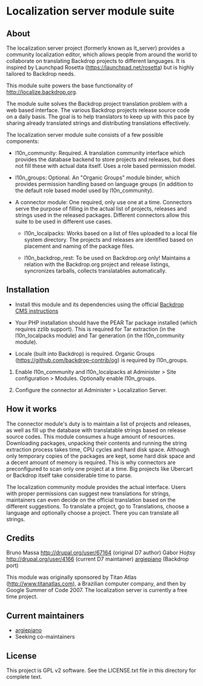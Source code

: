 # Localization server module suite

## About

The localization server project (formerly known as lt_server) provides a 
community localization editor, which allows people from around the world to 
collaborate on translating Backdrop projects to different languages. It is
inspired by Launchpad Rosetta (https://launchpad.net/rosetta) but is highly
tailored to Backdrop needs.

This module suite powers the base functionality of http://localize.backdrop.org.

The module suite solves the Backdrop project translation problem with a web
based interface. The various Backdrop projects release source code on a daily
basis. The goal is to help translators to keep up with this pace by sharing
already translated strings and distributing translations effectively.

The localization server module suite consists of a few possible components:

 - l10n_community: Required. A translation community interface which provides
   the database backend to store projects and releases, but does not fill these
   with actual data itself. Uses a role based permission model.
   
 - l10n_groups: Optional. An "Organic Groups" module binder, which provides
   permission handling based on language groups (in addition to the default
   role based model used by l10n_community). 
   
 - A connector module: One required, only use one at a time. Connectors serve
   the purpose of filling in the actual list of projects, releases and strings
   used in the released packages. Different connectors allow this suite to be
   used in different use cases.
   
     - l10n_localpacks: Works based on a list of files uploaded to a local
       file system directory. The projects and releases are identified based
       on placement and naming of the package files. 
     
     - l10n_backdrop_rest: To be used on Backdrop.org only! Maintains a relation
       with the Backdrop.org project and release listings, syncronizes tarballs,
       collects translatables automatically.

## Installation

 - Install this module and its dependencies using the official 
  [Backdrop CMS instructions](https://backdropcms.org/guide/modules)

- Your PHP installation should have the PEAR Tar package installed (which
  requires zzlib support). This is required for Tar extraction (in the
  l10n_localpacks module) and Tar generation (in the l10n_community module).

- Locale (built into Backdrop) is required. Organic Groups
  (https://github.com/backdrop-contrib/og) is required by l10n_groups.

1. Enable l10n_community and l10n_localpacks at Administer >
   Site configuration > Modules. Optionally enable l10n_groups.

2. Configure the connector at Administer > Localization Server.


## How it works

The connector module's duty is to maintain a list of projects and releases, as
well as fill up the database with translatable strings based on release source
codes. This module consumes a huge amount of resources. Downloading packages,
unpacking their contents and running the string extraction process takes time,
CPU cycles and hard disk space. Although only temporary copies of the packages
are kept, some hard disk space and a decent amount of memory is required. This
is why connectors are preconfigured to scan only one project at a time. Big
projects like Ubercart or Backdrop itself take considerable time to parse.

The localization community module provides the actual interface. Users with
proper permissions can suggest new translations for strings, maintainers can
even decide on the official translation based on the different suggestions. To
translate a project, go to Translations, choose a language and optionally
choose a project. There you can translate all strings.

## Credits

Bruno Massa  http://drupal.org/user/67164 (original D7 author)
Gábor Hojtsy http://drupal.org/user/4166 (current D7 maintainer)
[argiepiano](https://github.com/argiepiano) (Backdrop port)

This module was originally sponsored by Titan Atlas (http://www.titanatlas.com),
a Brazilian computer company, and then by Google Summer of Code 2007. The
localization server is currently a free time project.

## Current maintainers

- [argiepiano](https://github.com/argiepiano)
- Seeking co-maintainers

## License

This project is GPL v2 software. See the LICENSE.txt file in this directory for
complete text.
